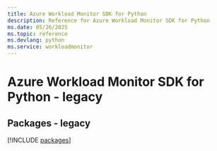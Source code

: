 ```yaml
---
title: Azure Workload Monitor SDK for Python
description: Reference for Azure Workload Monitor SDK for Python
ms.date: 05/26/2025
ms.topic: reference
ms.devlang: python
ms.service: workloadmonitor
---
```

# Azure Workload Monitor SDK for Python - legacy
## Packages - legacy
[!INCLUDE [packages](workload-monitor-index.md)]